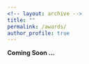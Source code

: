```yaml
---
<!-- layout: archive -->
title: ""
permalink: /awards/
author_profile: true
---
```


<b> Coming Soon ...</b> <br>
